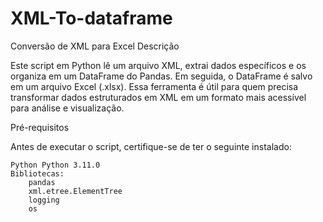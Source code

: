 # XML-To-dataframe

Conversão de XML para Excel
Descrição

Este script em Python lê um arquivo XML, extrai dados específicos e os organiza em um DataFrame do Pandas. Em seguida, o DataFrame é salvo em um arquivo Excel (.xlsx). Essa ferramenta é útil para quem precisa transformar dados estruturados em XML em um formato mais acessível para análise e visualização.


Pré-requisitos

Antes de executar o script, certifique-se de ter o seguinte instalado:

    Python Python 3.11.0
    Bibliotecas:
        pandas
        xml.etree.ElementTree 
        logging
        os
